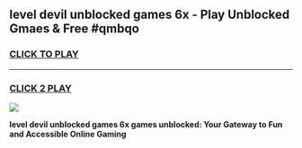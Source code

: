 
## level devil unblocked games 6x - Play Unblocked Gmaes & Free #qmbqo
<h3>
<a href="https://news.freeplayer.one?title=level_devil_unblocked_games_6x&ref=03M">CLICK TO PLAY</a></h3>
<hr>

<h3>
<a href="https://news.freeplayer.one?title=level_devil_unblocked_games_6x&ref=03M">CLICK 2 PLAY</a>
  
</h3>

<a href="https://news.freeplayer.one?title=level_devil_unblocked_games_6x&ref=03M"><img src="https://clearcache.store/games.png"></a>


**level devil unblocked games 6x games unblocked: Your Gateway to Fun and Accessible Online Gaming**
